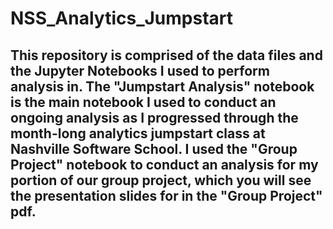 # NSS_Analytics_Jumpstart
## This repository is comprised of the data files and the Jupyter Notebooks I used to perform analysis in. The "Jumpstart Analysis" notebook is the main notebook I used to conduct an ongoing analysis as I progressed through the month-long analytics jumpstart class at Nashville Software School. I used the "Group Project" notebook to conduct an analysis for my portion of our group project, which you will see the presentation slides for in the "Group Project" pdf.
